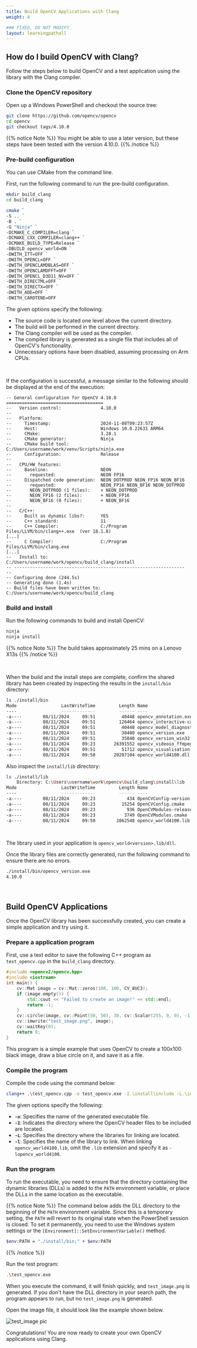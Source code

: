 ```yaml
---
title: Build OpenCV Applications with Clang
weight: 4

### FIXED, DO NOT MODIFY
layout: learningpathall
---
```


## How do I build OpenCV with Clang?

Follow the steps below to build OpenCV and a test application using the library with the Clang compiler.

### Clone the OpenCV repository

Open up a Windows PowerShell and checkout the source tree:

```bash
git clone https://github.com/opencv/opencv
cd opencv
git checkout tags/4.10.0
```

{{% notice Note %}}
You might be able to use a later version, but these steps have been tested with the version 4.10.0.
{{% /notice %}}

### Pre-build configuration

You can use CMake from the command line. 

First, run the following command to run the pre-build configuration. 

```bash
mkdir build_clang
cd build_clang

cmake `
-S .. `
-B . `
-G "Ninja" `
-DCMAKE_C_COMPILER=clang `
-DCMAKE_CXX_COMPILER=clang++ `
-DCMAKE_BUILD_TYPE=Release `
-DBUILD_opencv_world=ON `
-DWITH_ITT=OFF `
-DWITH_OPENCL=OFF `
-DWITH_OPENCLAMDBLAS=OFF `
-DWITH_OPENCLAMDFFT=OFF `
-DWITH_OPENCL_D3D11_NV=OFF `
-DWITH_DIRECTML=OFF `
-DWITH_DIRECTX=OFF `
-DWITH_ADE=OFF `
-DWITH_CAROTENE=OFF
```

The given options specify the following:
- The source code is located one level above the current directory.
- The build will be performed in the current directory.
- The Clang compiler will be used as the compiler.
- The compiled library is generated as a single file that includes all of OpenCV's functionality.
- Unnecessary options have been disabled, assuming processing on Arm CPUs.

&nbsp;

If the configuration is successful, a message similar to the following should be displayed at the end of the execution:

```
-- General configuration for OpenCV 4.10.0 =====================================
--   Version control:               4.10.0
--
--   Platform:
--     Timestamp:                   2024-11-08T09:23:57Z
--     Host:                        Windows 10.0.22631 ARM64
--     CMake:                       3.28.1
--     CMake generator:             Ninja
--     CMake build tool:            C:/Users/username/work/venv/Scripts/ninja.exe
--     Configuration:               Release
--
--   CPU/HW features:
--     Baseline:                    NEON
--       requested:                 NEON FP16
--     Dispatched code generation:  NEON_DOTPROD NEON_FP16 NEON_BF16
--       requested:                 NEON_FP16 NEON_BF16 NEON_DOTPROD
--       NEON_DOTPROD (1 files):    + NEON_DOTPROD
--       NEON_FP16 (2 files):       + NEON_FP16
--       NEON_BF16 (0 files):       + NEON_BF16
--
--   C/C++:
--     Built as dynamic libs?:      YES
--     C++ standard:                11
--     C++ Compiler:                C:/Program Files/LLVM/bin/clang++.exe  (ver 18.1.8)
[...]
--     C Compiler:                  C:/Program Files/LLVM/bin/clang.exe
[...]
--   Install to:                    C:/Users/username/work/opencv/build_clang/install
-- -----------------------------------------------------------------
--
-- Configuring done (244.5s)
-- Generating done (1.4s)
-- Build files have been written to: C:/Users/username/work/opencv/build_clang
```

### Build and install

Run the following commands to build and install OpenCV:

```bash
ninja
ninja install
```

{{% notice Note %}}
The build takes approximately 25 mins on a Lenovo X13s
{{% /notice %}}

&nbsp;

When the build and the install steps are complete, confirm the shared library has been created by inspecting the results in the `install/bin` directory:

```bash { output_lines = "2-11" }
ls ./install/bin
Mode                 LastWriteTime         Length Name
----                 -------------         ------ ----
-a----        08/11/2024     09:51          40448 opencv_annotation.exe
-a----        08/11/2024     09:51         126464 opencv_interactive-calibration.exe
-a----        08/11/2024     09:51          40448 opencv_model_diagnostics.exe
-a----        08/11/2024     09:51          38400 opencv_version.exe
-a----        08/11/2024     09:51          35840 opencv_version_win32.exe
-a----        08/11/2024     09:23       26391552 opencv_videoio_ffmpeg4100_64.dll
-a----        08/11/2024     09:51          51712 opencv_visualisation.exe
-a----        08/11/2024     09:50       20207104 opencv_world4100.dll
```

Also inspect the  `install/lib` directory:

```bash { output_lines = "2-9" }
ls ./install/lib
    Directory: C:\Users\username\work\opencv\build_clang\install\lib
Mode                 LastWriteTime         Length Name
----                 -------------         ------ ----
-a----        08/11/2024     09:23            434 OpenCVConfig-version.cmake
-a----        08/11/2024     09:23          15254 OpenCVConfig.cmake
-a----        08/11/2024     09:23            936 OpenCVModules-release.cmake
-a----        08/11/2024     09:23           3749 OpenCVModules.cmake
-a----        08/11/2024     09:50        2862548 opencv_world4100.lib
```

&nbsp;

The library used in your application is `opencv_world<version>.lib/dll`. 

Once the library files are correctly generated, run the following command to ensure there are no errors.

```bash { output_lines = "2" }
./install/bin/opencv_version.exe
4.10.0
```

&nbsp;

## Build OpenCV Applications

Once the OpenCV library has been successfully created, you can create a simple application and try using it.

### Prepare a application program

First, use a text editor to save the following C++ program as `test_opencv.cpp` in the `build_clang` directory.

```cpp
#include <opencv2/opencv.hpp>
#include <iostream>
int main() {
    cv::Mat image = cv::Mat::zeros(100, 100, CV_8UC3);
    if (image.empty()) {
        std::cout << "Failed to create an image!" << std::endl;
        return -1;
    }
    cv::circle(image, cv::Point(50, 50), 30, cv::Scalar(255, 0, 0), -1);
    cv::imwrite("test_image.png", image);
    cv::waitKey(0);
    return 0;
}
```

This program is a simple example that uses OpenCV to create a 100x100 black image, draw a blue circle on it, and save it as a file.

### Compile the program

Compile the code using the command below: 

```bash
clang++ .\test_opencv.cpp -o test_opencv.exe -I.\install\include -L.\install\lib -lopencv_world4100
```

The given options specify the following:
* __`-o`__: Specifies the name of the generated executable file.
* __`-I`__: Indicates the directory where the OpenCV header files to be included are located.
* __`-L`__: Specifies the directory where the libraries for linking are located.
* __`-l`__: Specifies the name of the library to link. When linking `opencv_world4100.lib`, omit the `.lib` extension and specify it as `-lopencv_world4100`.

### Run the program

To run the executable, you need to ensure that the directory containing the dynamic libraries (DLLs) is added to the `PATH` environment variable, or place the DLLs in the same location as the executable. 

{{% notice Note %}}
The command below adds the DLL directory to the beginning of the `PATH` environment variable. Since this is a temporary setting, the `PATH` will revert to its original state when the PowerShell session is closed. To set it permanently, you need to use the Windows system settings or the `[Environment]::SetEnvironmentVariable()` method.

```bash
$env:PATH = "./install/bin;" + $env:PATH
```
{{% /notice %}}

Run the test program:

```bash
.\test_opencv.exe
```

When you execute the command, it will finish quickly, and `test_image.png` is generated. If you don't have the DLL directory in your search path, the program appears to run, but no `test_image.png` is generated. 

Open the image file, it should look like the example shown below.

![test_image pic](test_image.png "test_image.png")

Congratulations! You are now ready to create your own OpenCV applications using Clang.
